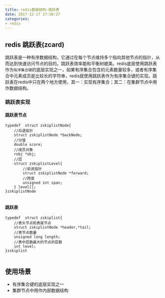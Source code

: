 ```yaml
---
title: redis数据结构-跳跃表
date: 2017-12-17 17:30:27
categories:
- redis
---
```


## redis 跳跃表(zcard)
跳跃表是一种有序数据结构，它通过在每个节点维持多个指向其他节点的指针，从而达到快速访问节点的目的。跳跃表效率能和平衡树媲美。redis底层使用跳跃表作为```有序集合键```的底层实现之一，如果有序集合包含的元素数量较多，或者有序集合中元素成员是比较长的字符串，redis就使用跳跃表作为有序集合键的实现。跳跃表在redis中只在两个地方使用，其一：实现有序集合；其二：在集群节点中用作数据结构。

### 跳跃表实现
<!--more-->

#### 跳跃表节点
```
typedef  struct zskiplistNode{
	//后退指针
	struct zskiplistNode *backNode;
	//分值
	double score;
	//成员对象
	robj *obj;
	//层
	struct zskiplistLevel{
		//前进指针
		struct zskiplistNode *forward;
		//跨度
		unsigned int span;
	} level[];
}zskiplistNode


```

#### 跳跃表
```
typedef  struct zskiplist{
	//表头节点和表尾节点
	struct zskiplistNode *header,*tail;
	//表节点数量
	unsigned long length;
	//表中层数最大的节点的层数
	int level;
}zskiplist


```



## 使用场景
* 有序集合键的底层实现之一
* 集群节点中用作内部数据结构


